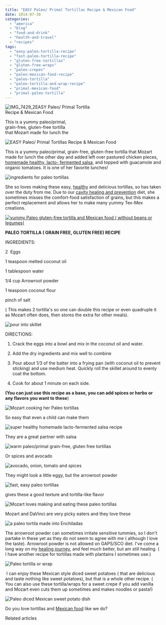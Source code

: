 ```yaml
---
title: "EASY Paleo/ Primal Tortillas Recipe & Mexican Food"
date: 2014-07-30
categories: 
  - "america"
  - "blog"
  - "food-and-drink"
  - "health-and-travel"
  - "recipes"
tags: 
  - "easy-paleo-tortilla-recipe"
  - "fast-paleo-tortilla-recipe"
  - "gluten-free-tortillas"
  - "gluten-free-wraps"
  - "paleo-crepes"
  - "paleo-mexican-food-recipe"
  - "paleo-tortilla"
  - "paleo-tortilla-and-wrap-recipe"
  - "primal-mexican-food"
  - "primal-paleo-tortilla"
---
```


![IMG_7429_2](https://pub-ac94b3f306b24c0dba4238943c97f2e1.r2.dev/6a00e5502a9507883301a511e93432970c.jpg)EASY Paleo/ Primal Tortilla  
Recipe & Mexican Food  
  
This is a yummy paleo/primal,  
grain-free, gluten-free tortilla  
that Mozart made for lunch the

<!--more-->  
![EASY Paleo/ Primal Tortillas Recipe & Mexican Food](https://pub-ac94b3f306b24c0dba4238943c97f2e1.r2.dev/6a00e5502a9507883301a3fd3c6e89970b.png)  
  
This is a yummy paleo/primal, grain-free, gluten-free tortilla that Mozart made for lunch the other day and added left over pastured chicken pieces, [homemade healthy, lacto- fermented salsa](https://pub-ac94b3f306b24c0dba4238943c97f2e1.r2.dev/2012/09/how-to-make-healthy-lacto-fermented-salsa.html "lacto-fermented salsa recipe"), and topped with guacamole and organic tomatoes. It is one of her favorite lunches!  
  
![ingredients for paleo tortillas](https://pub-ac94b3f306b24c0dba4238943c97f2e1.r2.dev/6a00e5502a9507883301a511ec34e0970c.png)  
  
She so loves making these easy, [healthy](https://pub-ac94b3f306b24c0dba4238943c97f2e1.r2.dev/health-and-travel/ "healthy and travel tips") and delicious tortillas, so has taken over the duty from me. Due to our [cavity healing and prevention](https://pub-ac94b3f306b24c0dba4238943c97f2e1.r2.dev/2013/03/curing-gum-disease-and-cavities-naturally.html "curing gum disease and cavities naturally") diet, she sometimes misses the comfort-food satisfaction of grains, but this makes a perfect replacement and allows her to make many yummy Tex-Mex creations.  
  
[![yummy Paleo gluten-free tortilla and Mexican food ( without beans or legumes)](https://pub-ac94b3f306b24c0dba4238943c97f2e1.r2.dev/6a00e5502a9507883301a73df77000970d.png "yummy Paleo gluten-free tortilla and Mexican food ( without beans or legumes)")](https://pub-ac94b3f306b24c0dba4238943c97f2e1.r2.dev/6a00e5502a9507883301a73df77000970d-300x225-1.png)  
  
**PALEO TORTILLA ( GRAIN FREE, GLUTEN FREE) RECIPE**  
  
INGREDIENTS:  
  
2  Eggs  
  
1 teaspoon melted coconut oil  
  
1 tablespoon water  
  
1/4 cup Arrowroot powder  
  
1 teaspoon coconut flour  
  
pinch of salt  
  
( This makes 2 tortilla's so one can double this recipe or even quadruple it as Mozart often does, then stores the extra for other meals).  
  
![pour into skillet](https://pub-ac94b3f306b24c0dba4238943c97f2e1.r2.dev/6a00e5502a9507883301a511ec3507970c.png)  
  
DIRECTIONS:  
  
1) Crack the eggs into a bowl and mix in the coconut oil and water.  
  
2) Add the dry ingredients and mix well to combine  
  
3) Pour about 1/3 of the batter into a frying pan (with coconut oil to prevent sticking) and use medium heat. Quickly roll the skillet around to evenly coat the bottom.  
  
4) Cook for about 1 minute on each side.  
  
**(You can just use this recipe as a base, you can add spices or herbs or any flavors you want to these**)  
  
  
![Mozart cooking her Paleo  tortillas](https://pub-ac94b3f306b24c0dba4238943c97f2e1.r2.dev/6a00e5502a9507883301a511ec3515970c.png)  
  
  
So easy that even a child can make them  
  
![super healthy homemade lacto-fermented salsa recipe](https://pub-ac94b3f306b24c0dba4238943c97f2e1.r2.dev/6a00e5502a9507883301a511ec352c970c.png)  
  
They are a great partner with salsa  
  
![warm paleo/primal grain-free, gluten free tortillas](https://pub-ac94b3f306b24c0dba4238943c97f2e1.r2.dev/6a00e5502a9507883301a511ec3535970c.png)  
  
Or spices and avocado  
  
![avocado, onion, tomato and spices](https://pub-ac94b3f306b24c0dba4238943c97f2e1.r2.dev/6a00e5502a9507883301a73df7704c970d.png)  
  
  
They might look a little eggy, but the arrowroot powder  
  
![fast, easy paleo tortillas](https://pub-ac94b3f306b24c0dba4238943c97f2e1.r2.dev/6a00e5502a9507883301a3fd3c6eec970b.png)  
  
gives these a good texture and tortilla-like flavor  
  
  
![Mozart loves making and eating these paleo tortillas ](https://pub-ac94b3f306b24c0dba4238943c97f2e1.r2.dev/6a00e5502a9507883301a73df7705e970d.png)  
  
Mozart and DaVinci are very picky eaters and they love these  
  
  
![a paleo tortila made into Enchiladas](https://pub-ac94b3f306b24c0dba4238943c97f2e1.r2.dev/6a00e5502a9507883301a73df77077970d.png)  
  
The arrowroot powder can sometimes irritate sensitive tummies, so I don't partake in these yet as they do not seem to agree with me ( although I love the taste). Arrowroot powder is not allowed on GAPS/SCO diet. I've come a long way on my [healing journey](https://pub-ac94b3f306b24c0dba4238943c97f2e1.r2.dev/2013/07/healing-journey-and-blessings.html "healing journey"), and feel much better, but am still healing. ( I have another recipe for tortillas made with plantains I sometimes use.)  
  
![Paleo tortilla or wrap](https://pub-ac94b3f306b24c0dba4238943c97f2e1.r2.dev/6a00e5502a9507883301a511ec3574970c.png)  
  
 I can enjoy these Mexican style diced sweet potatoes ( that are delicious and taste nothing like sweet potatoes), but that is a whole other recipe. ( You can also use these tortilla/wraps for a sweet crepe if you add vanilla and Mozart even cuts them up sometimes and makes noodles or pasta!)  
  
![Paleo diced Mexican sweet potato dish](https://pub-ac94b3f306b24c0dba4238943c97f2e1.r2.dev/6a00e5502a9507883301a73df77099970d.png)  
  
Do you love tortillas and [Mexican food](https://pub-ac94b3f306b24c0dba4238943c97f2e1.r2.dev/2012/07/mexican-food-around-the-world-make-your-own.html "mexican food recipes") like we do?

Related articles

